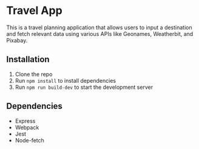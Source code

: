 # Travel App

This is a travel planning application that allows users to input a destination and fetch relevant data using various APIs like Geonames, Weatherbit, and Pixabay.

## Installation

1. Clone the repo
2. Run `npm install` to install dependencies
3. Run `npm run build-dev` to start the development server

## Dependencies

- Express
- Webpack
- Jest
- Node-fetch
